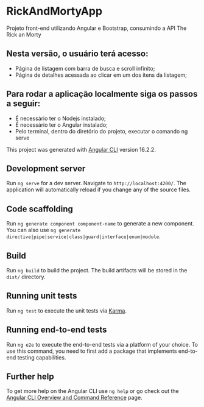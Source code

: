 # RickAndMortyApp

Projeto front-end utilizando Angular e Bootstrap, consumindo a API The Rick an Morty

## Nesta versão, o usuário terá acesso:

- Página de listagem com barra de busca e scroll infinito;
- Página de detalhes acessada ao clicar em um dos itens da listagem;

## Para rodar a aplicação localmente siga os passos a seguir:

- É necessário ter o Nodejs instalado;
- É necessário ter o Angular instalado;
- Pelo terminal, dentro do diretório do projeto, executar o comando ng serve

This project was generated with [Angular CLI](https://github.com/angular/angular-cli) version 16.2.2.

## Development server

Run `ng serve` for a dev server. Navigate to `http://localhost:4200/`. The application will automatically reload if you change any of the source files.

## Code scaffolding

Run `ng generate component component-name` to generate a new component. You can also use `ng generate directive|pipe|service|class|guard|interface|enum|module`.

## Build

Run `ng build` to build the project. The build artifacts will be stored in the `dist/` directory.

## Running unit tests

Run `ng test` to execute the unit tests via [Karma](https://karma-runner.github.io).

## Running end-to-end tests

Run `ng e2e` to execute the end-to-end tests via a platform of your choice. To use this command, you need to first add a package that implements end-to-end testing capabilities.

## Further help

To get more help on the Angular CLI use `ng help` or go check out the [Angular CLI Overview and Command Reference](https://angular.io/cli) page.
